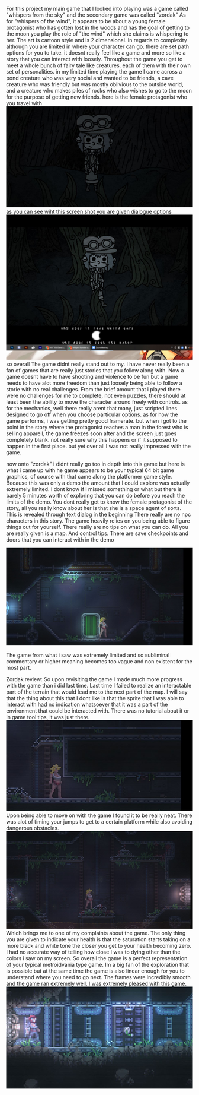 For this project my main game that I looked into playing was a game called "whispers from the sky" and the secondary game was called
"zordak" 
As for "whispers of the wind", it appears to be about a young female protagonist who has gotten lost in the woods and has the goal of getting to the moon
you play the role of "the wind" which she claims is whispering to her. The art is cartoon style and is 2 dimensional. In regards to complexity although you are limited in where your 
character can go. there are set path options for you to take. it doesnt really feel like a game and more so like a story that you can interact with loosely. Throughout the game you get 
to meet a whole bunch of fairy tale like creatures. each of them with their own set of personalities. in my limited time playing the game I came across a pond creature who was very 
social and wanted to be friends, a cave creature who was friendly but was mostly oblivious to the outside world, and a creature who makes piles of rocks who also wishes to go to the moon
for the purpose of getting new friends. 
here is the female protagonist who you travel with
![image](woods1.JPG) 
as you can see wiht this screen shot you are given dialogue options 
![image](woods2.JPG) 
so overall The game didnt really stand out to my. I have never really been a fan of games that are really just stories that you follow along with. Now a game doesnt have to have shooting and violence to be fun but a game needs to have alot more freedom than just loosely being able to follow a storie with no real challenges. From the brief amount that i played there were no challenges for me to complete, not even puzzles, there should at least been the ability to move the character around freely with controls. as for the mechanics, well there really arent that many, just scripted lines designed to go off when you choose particular options. as for how the game performs, i was getting pretty good framerate. but when i got to the point in the story where the protagonist reaches a man in the forest who is selling apparell, the game freezes soon after and the screen just goes completely blank. not really sure why this happens or if it supposed to happen in the first place. but yet over all I was not really impressed with the game.

now onto "zordak" i didnt really go too in depth into this game but here is what i came up with 
he game appears to be your typical 64 bit game graphics, of course with that came along the platformer game style.
Because this was only a demo the amount that I could explore was actually extremely limited. I dont know if i missed something or what but there is barely 5 minutes worth of exploring that you can do before you reach the limits of the demo.
You dont really get to know the female protagonist of the story, all you really know about her is that she is a space agent of sorts. This is revealed through text dialog in the beginning
There really are no npc characters in this story.
The game heavily relies on you being able to figure things out for yourself. There really are no tips on what you can do. All you are really given is a map. And control tips.
There are save checkpoints and doors that you can interact with in the demo

![image](zordak2.jpg)

The game from what i saw was extremely limited and so subliminal commentary or higher meaning becomes too vague and non existent for the most part.

Zordak review: 
  So upon revisiting the game I made much more progress with the game than i did last time. Last time I failed to realize an interactable part of the terrain that would lead me to the next part of the map. I will say that the thing about this that I dont like is that the sprite that I was able to interact with had no indication whatsoever that it was a part of the environment that could be interacted with. There was no tutorial about it or in game tool tips, it was just there.
![image](zordak4.jpg)
  Upon being able to move on with the game I found it to be really neat. There was alot of timing your jumps to get to a certain platform while also avoiding dangerous obstacles. 
![image](zordak1.jpg)
  Which brings me to one of my complaints about the game. The only thing you are given to indicate your health is that the saturation starts taking on a more black and white tone the closer you get to your health becoming zero. I had no accurate way of telling how close I was to dying other than the colors i saw on my screen.
  So overall the game is a perfect representation of your typical metroidvania type game. Im a big fan of the exploration that is possible but at the same time the game is also linear enough for you to understand where you need to go next. The frames were incredibly smooth and the game ran extremely well. I was extremely pleased with this game.
![image](zordak5.jpg)

